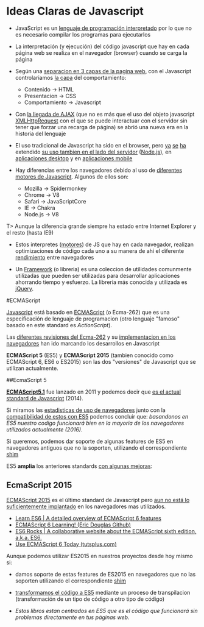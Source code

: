 # Ideas Claras de Javascript

- JavaScript es un [lenguaje de programación interpretado](http://es.wikipedia.org/wiki/Lenguaje_de_programaci%C3%B3n_interpretado) por lo que no es necesario compilar los programas para ejecutarlos  

- La interpretación (y ejecución) del código javascript que hay en cada página web se realiza en el navegador (browser) cuando se carga la página

- Según una [separacion en 3 capas de la pagina web](http://titleandsummary.com/separation-of-layers-content-presentation-and-behavior/), con el Javascript controlariamos [la capa](http://jeffcroft.com/blog/2007/sep/26/new-layers-web-development/) del comportamiento:  

  - Contenido → HTML  
  - Presentacion → CSS  
  - Comportamiento → Javascript  

- Con [la llegada de AJAX](http://www.uberbin.net/archivos/internet/ajax-un-nuevo-acercamiento-a-aplicaciones-web.php) (que no es más que el uso del objeto javascript [XMLHttpRequest](https://es.wikipedia.org/wiki/XMLHttpRequest) con el que se puede interactuar con el servidor sin tener que forzar una recarga de página) se abrió una nueva era en la historia del lenguaje

- El uso tradicional de Javascript ha sido en el browser, pero [ya](http://www.youtube.com/watch?v=F6k8lTrAE2g) [se](http://clintberry.com/2013/html5-apps-desktop-2013/) [ha](http://www.hongkiat.com/blog/mobile-frameworks/) extendido [su uso tambien en el lado del servidor](http://net.tutsplus.com/tutorials/javascript-ajax/learning-serverside-javascript-with-node-js/) ([Node.js](http://nodejs.org/)), en [aplicaciones desktop](https://nodesource.com/blog/node-desktop-applications) y en [aplicaciones mobile](http://phonegap.com/) 

- Hay diferencias entre los navegadores debido al uso de [diferentes motores de Javascript](http://www.etnassoft.com/2011/05/31/comparativa-entre-los-distintos-motores-ecmascript/). Algunos de ellos son:

  + Mozilla → Spidermonkey
  + Chrome → V8
  + Safari → JavaScriptCore
  + IE → Chakra
  + Node.js → V8

T> Aunque la diferencia grande siempre ha estado entre Internet Explorer y el resto (hasta IE9)

- Estos interpretes ([motores](http://en.wikipedia.org/wiki/JavaScript_engine#JavaScript_engines)) de JS que hay en cada navegador, realizan optimizaciones de código cada uno a su manera de ahí el diferente [rendimiento](http://jsperf.com/browse) entre navegadores

- Un [Framework](http://www.desarrolloweb.com/articulos/listado-distintos-framework-javascript.html) (o libreria) es una coleccion de utilidades comunmente utilizadas que pueden ser utilizadas para desarrollar aplicaciones ahorrando tiempo y esfuerzo. La libreria más conocida y utilizada es [jQuery](https://jquery.com/).

#ECMAScript

[Javascript](https://developer.mozilla.org/en/JavaScript_Language_Resources) está basado en [ECMAScript](http://es.wikipedia.org/wiki/ECMAScript) (o Ecma-262) que es una especificación de lenguaje de programacion (otro lenguaje "famoso" basado en este standard es _ActionScript_).  

Las [diferentes revisiones del Ecma-262](http://www.ecma-international.org/publications/standards/Ecma-262-arch.htm) y su [implementacion en los navegadores](http://kangax.github.io/compat-table/es5/) han ido marcando los desarrollos en Javascript

**ECMAScript 5** (ES5) y **ECMAScript 2015** (tambien conocido como ECMAScript 6, ES6 o ES2015) son las dos "versiones" de Javascript que se utilizan actualmente. 

##EcmaScript 5

**[ECMAScript5.1](http://www.ecma-international.org/ecma-262/5.1/)** fue lanzado en 2011 y podemos decir que [es el actual standard de Javascript](http://blog.oio.de/2013/04/16/ecmascript-5-the-current-javascript-standard/) (2014).  

Si miramos las [estadisticas de uso de navegadores](http://clicky.com/marketshare/global/web-browsers/versions/) junto con la [compatibilidad de estos con ES5](http://kangax.github.io/compat-table/es5/) podemos concluir que: _basandonos en ES5 nuestro codigo funcionará bien en la mayoria de los navegadores utilizados actualmente (2016)_. 

Si queremos, podemos dar soporte de algunas features de ES5 en navegadores antiguos que no la soporten, utilizando el correspondiente [shim](https://github.com/es-shims/es5-shim)

ES5 **amplia** los anteriores standards [con algunas mejoras](http://www.jayway.com/2011/04/05/what-is-new-in-ecmascript-5/):

## EcmaScript 2015

[ECMAScript 2015](https://people.mozilla.org/~jorendorff/es6-draft.html) es el último standard de Javascript pero [aun no está lo suficientemente implantado](http://kangax.github.io/compat-table/es6/) en los navegadores mas utilizados.

- [Learn ES6 | A detailed overview of ECMAScript 6 features](https://6to5.org/docs/tour/)    
- [ECMAScript 6 Learning! (Eric Douglas Github)](https://github.com/ericdouglas/ES6-Learning)    
- [ES6 Rocks | A collaborative website about the ECMAScript sixth edition, a.k.a. ES6.](http://es6rocks.com/)    
- [Use ECMAScript 6 Today (tutsplus.com) ](http://code.tutsplus.com/articles/use-ecmascript-6-today--net-31582)    

Aunque podemos utilizar ES2015 en nuestros proyectos desde hoy mismo si:

- damos soporte de estas features de ES2015 en navegadores que no las soporten utilizando el correspondiente [shim](https://github.com/paulmillr/es6-shim/)

- [transformamos el código a ES5](http://www.barbarianmeetscoding.com/blog/2016/02/21/start-using-es6-es2015-in-your-project-with-babel-and-gulp/) mediante un proceso de transpilacion (transformación de un tipo de código a otro tipo de código)

- _Estos libros estan centrados en ES5 que es el código que funcionará sin problemas directamente en tus páginas web._










